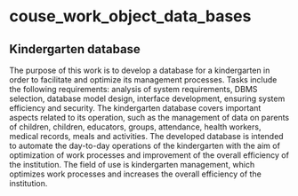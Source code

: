 # couse_work_object_data_bases

## Kindergarten database

The purpose of this work is to develop a database for a kindergarten in order to facilitate and optimize its management processes. Tasks include the following requirements: analysis of system requirements, DBMS selection, database model design, interface development, ensuring system efficiency and security. The kindergarten database covers important aspects related to its operation, such as the management of data on parents of children, children, educators, groups, attendance, health workers, medical records, meals and activities. The developed database is intended to automate the day-to-day operations of the kindergarten with the aim of
optimization of work processes and improvement of the overall efficiency of the institution.
The field of use is kindergarten management, which optimizes work processes and increases the overall efficiency of the institution.